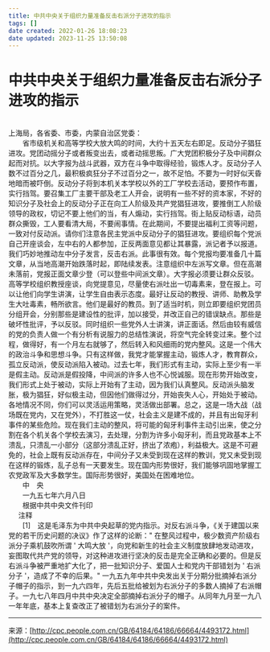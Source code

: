 ```yaml
---
title: 中共中央关于组织力量准备反击右派分子进攻的指示
tags: []
date created: 2022-01-26 18:08:23
date updated: 2023-11-25 13:50:08
---
```


# 中共中央关于组织力量准备反击右派分子进攻的指示

<br>上海局，各省委、市委，内蒙自治区党委：<br>　　省市级机关和高等学校大放大鸣的时间，大约十五天左右即足。反动分子猖狂进攻。党团动摇分子或者叛变出去，或者动摇思叛。广大党团积极分子及中间群众起而对抗。以大字报为战斗武器，双方在斗争中取得经验，锻炼人才。反动分子人数不过百分之几，最积极疯狂分子不过百分之一，故不足怕。不要为一时好似天昏地暗而被吓倒。反动分子将到本机关本学校以外的工厂学校去活动，要预作布置，实行挡驾。要召集工厂主要干部及老工人开会，说明有一些不好的资本家，不好的知识分子及社会上的反动分子正在向工人阶级及共产党猖狂进攻，要推倒工人阶级领导的政权，切记不要上他们的当，有人煽动，实行挡驾。街上贴反动标语，动员群众撕毁，工人要看清大局，不要闹事情。在此期间，不要提出福利工资等问题，一致对付反动派。请你们注意各民主党派中反动分子的猖狂进攻。要组织每个党派自己开座谈会，左中右的人都参加，正反两面意见都让其暴露，派记者予以报道。我们巧妙地推动左中分子发言，反击右派。此事很有效。每个党报均要准备几十篇文章，从当地高潮开始跌落时起，即陆续发表。注意组织中左派写文章。但在高潮未落前，党报正面文章少登（可以登些中间派文章）。大字报必须要让群众反驳。高等学校组织教授座谈，向党提意见，尽量使右派吐出一切毒素来，登在报上。可以让他们向学生讲演，让学生自由表示态度。最好让反动的教授、讲师、助教及学生大吐毒素，畅所欲言。他们是最好的教员。到了适当时机，则立即要组织党团员分组开会，分别那些是建设性的批评，加以接受，并改正自己的错误缺点。那些是破坏性批评，予以反驳。同时组织一些党外人士讲演，讲正面话。然后由较有威信的党的负责人做一个有分析有说服力的总结性演说，将空气完全转变过来。整个过程，做得好，有一个月左右就够了，然后转入和风细雨的党内整风。这是一个伟大的政治斗争和思想斗争。只有这样做，我党才能掌握主动，锻炼人才，教育群众，孤立反动派，使反动派陷入被动。过去七年，我们形式有主动，实际上至少有一半是假主动。反动派是假投降，中间派的许多人也不心悦诚服。现在形势开始改变，我们形式上处于被动，实际上开始有了主动，因为我们认真整风。反动派头脑发胀，极为猖狂，好似极主动，但因他们做得过分，开始丧失人心，开始处于被动。各地情况不同，你们可以灵活运用策略，灵活做出部署。总之，这是一场大战（战场既在党内，又在党外），不打胜这一仗，社会主义是建不成的，并且有出匈牙利事件的某些危险。现在我们主动的整风，将可能的匈牙利事件主动引出来，使之分割在各个机关各个学校去演习，去处理，分割为许多小匈牙利，而且党政基本上不溃乱，只溃乱一小部分（这部分溃乱正好，挤出了浓疱），利益极大。这是不可避免的，社会上既有反动派存在，中间分子又未受到现在这样的教训，党又未受到现在这样的锻炼，乱子总有一天要发生。现在国内形势很好，我们能够巩固地掌握工农党政军及大多数学生。国际形势很好，美国处在困难地位。<br>　　中　央<br>　　一九五七年六月八日<br>　　根据中共中央文件刊印<br>&nbsp;&nbsp;&nbsp;&nbsp; 注释<br>　　[1]　这是毛泽东为中共中央起草的党内指示。对反右派斗争，《关于建国以来党的若干历史问题的决议》作了这样的论断：" 在整风过程中，极少数资产阶级右派分子乘机鼓吹所谓 ' 大鸣大放 '，向党和新生的社会主义制度放肆地发动进攻，妄图取代共产党的领导，对这种进攻进行坚决的反击是完全正确和必要的。但是反右派斗争被严重地扩大化了，把一批知识分子、爱国人士和党内干部错划为 ' 右派分子 '，造成了不幸的后果。" 一九五九年中共中央发出关于分期分批摘掉右派分子帽子的指示，到一九六四年，先后五批给被划为右派分子的多数人摘掉了右派帽子。一九七八年四月中共中央决定全部摘掉右派分子的帽子。从同年九月至一九八一年年底，基本上复查改正了被错划为右派分子的案件。

***

来源：[http://cpc.people.com.cn/GB/64184/64186/66664/4493172.html](http://cpc.people.com.cn/GB/64184/64186/66664/4493172.html)
